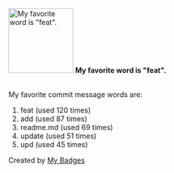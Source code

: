 <img src="https://my-badges.github.io/my-badges/favorite-word.png" alt="My favorite word is &quot;feat&quot;." title="My favorite word is &quot;feat&quot;." width="128">
<strong>My favorite word is &quot;feat&quot;.</strong>
<br><br>

My favorite commit message words are:

1. feat (used 120 times)
2. add (used 87 times)
3. readme.md (used 69 times)
4. update (used 51 times)
5. upd (used 45 times)


Created by <a href="https://github.com/my-badges/my-badges">My Badges</a>